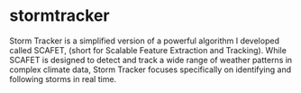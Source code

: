# stormtracker
Storm Tracker is a simplified version of a powerful algorithm I developed called SCAFET, (short for Scalable Feature Extraction and Tracking). While SCAFET is designed to detect and track a wide range of weather patterns in complex climate data, Storm Tracker focuses specifically on identifying and following storms in real time.
